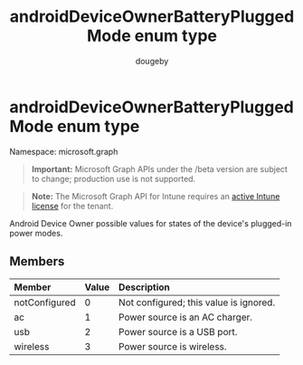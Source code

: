 ﻿---
title: "androidDeviceOwnerBatteryPluggedMode enum type"
description: "Android Device Owner possible values for states of the device's plugged-in power modes."
author: "dougeby"
localization_priority: Normal
ms.prod: "intune"
doc_type: enumPageType
---

# androidDeviceOwnerBatteryPluggedMode enum type

Namespace: microsoft.graph

> **Important:** Microsoft Graph APIs under the /beta version are subject to change; production use is not supported.

> **Note:** The Microsoft Graph API for Intune requires an [active Intune license](https://go.microsoft.com/fwlink/?linkid=839381) for the tenant.

Android Device Owner possible values for states of the device's plugged-in power modes.

## Members

| Member        | Value | Description                            |
| :------------ | :---- | :------------------------------------- |
| notConfigured | 0     | Not configured; this value is ignored. |
| ac            | 1     | Power source is an AC charger.         |
| usb           | 2     | Power source is a USB port.            |
| wireless      | 3     | Power source is wireless.              |

